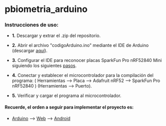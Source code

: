 # pbiometria_arduino
### Instrucciones de uso:
- **1.** Descargar y extrar el .zip del repositorio.

- **2.** Abrir el archivo "codigoArduino.ino" mediante el IDE de Arduino (descargar [aquí](https://www.arduino.cc/en/software)). 
- **3.** Configurar el IDE para reconocer placas SparkFun Pro nRF52840 Mini siguiendo los siguientes [pasos](https://learn.sparkfun.com/tutorials/nrf52840-development-with-arduino-and-circuitpython).
- **4.** Conectar y establecer el microcontrolador para la compilación del programa: ( Herramientas --> Placa --> Adafruit nRF52 --> SparkFun Pro nRF52840 ) (Herramientas --> Puerto).
- **5.** Verificar y cargar el programa al microcontrolador.

#### Recuerde, el orden a seguir para implementar el proyecto es:
- [Arduino](https://github.com/Mari0x112/pbiometria_arduino) --> [Web](https://github.com/Mari0x112/pbiometria_web) --> [Android](https://github.com/Mari0x112/pbiometria_android)
